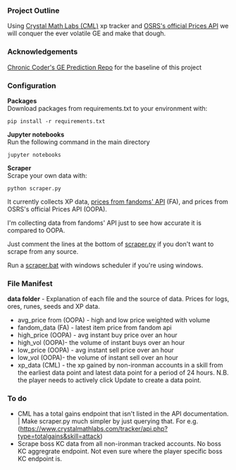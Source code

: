 ### Project Outline
Using [Crystal Math Labs (CML)](http://www.crystalmathlabs.com/tracker/) xp tracker 
and [OSRS's official Prices API](https://oldschool.runescape.wiki/w/RuneScape:Real-time_Prices)
we will conquer the ever volatile GE and make that dough.

### Acknowledgements
[Chronic Coder's GE Prediction Repo](https://github.com/chriskok/GEPrediction-OSRS) 
for the baseline of this project

### Configuration
**Packages**  
Download packages from requirements.txt to your environment with:
```
pip install -r requirements.txt
```
**Jupyter notebooks**  
Run the following command in the main directory
```
jupyter notebooks
```
**Scraper**  
Scrape your own data with:
```
python scraper.py
```
It currently collects XP data, [prices from fandoms' API](https://runescape.fandom.com/wiki/Application_programming_interface)
(FA), and prices from OSRS's official Prices API (OOPA). 

I'm collecting data from fandoms' API just to see how accurate it  is compared to OOPA.

Just comment the lines at the  bottom of 
[scraper.py](https://github.com/kael558/OSRSInvestor/blob/master/scraper.py) if you don't want to scrape from any source.

Run a [scraper.bat](https://github.com/kael558/OSRSInvestor/blob/master/scraper.bat) with windows scheduler 
if you're using windows. 

### File Manifest
**data folder** - Explanation of each file and the source of data. Prices for logs, ores, runes, seeds and XP data.
 * avg_price from (OOPA) - high and low price weighted with volume
 * fandom_data (FA) - latest item price from fandom api
 * high_price (OOPA) - avg instant buy price over an hour
 * high_vol (OOPA)- the volume of instant buys over an hour
 * low_price (OOPA) - avg instant sell price over an hour
 * low_vol (OOPA)- the volume of instant sell over an hour
 * xp_data (CML) - the xp gained by non-ironman accounts in a skill from the earliest data point and latest data point
   for a period of 24 hours. N.B. the player needs to actively click Update to create a data point.


### To do
* CML has a total gains endpoint that isn't listed in the API documentation. |
Make scraper.py much simpler by just querying that. For e.g. (https://www.crystalmathlabs.com/tracker/api.php?type=totalgains&skill=attack)
* Scrape boss KC data from all non-ironman tracked accounts. No boss KC aggregrate endpoint. Not even sure where 
  the player specific boss KC endpoint is.

